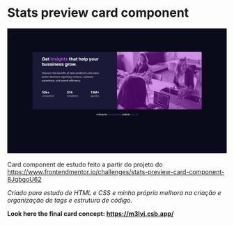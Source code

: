 # Stats preview card component

![PrintScreen](/screenshot.png)

Card component de estudo feito a partir do projeto do https://www.frontendmentor.io/challenges/stats-preview-card-component-8JqbgoU62

_Criado para estudo de HTML e CSS e minha própria melhora na criação e organização de tags e estrutura de código._

**Look here the final card concept: https://m3lvj.csb.app/**
